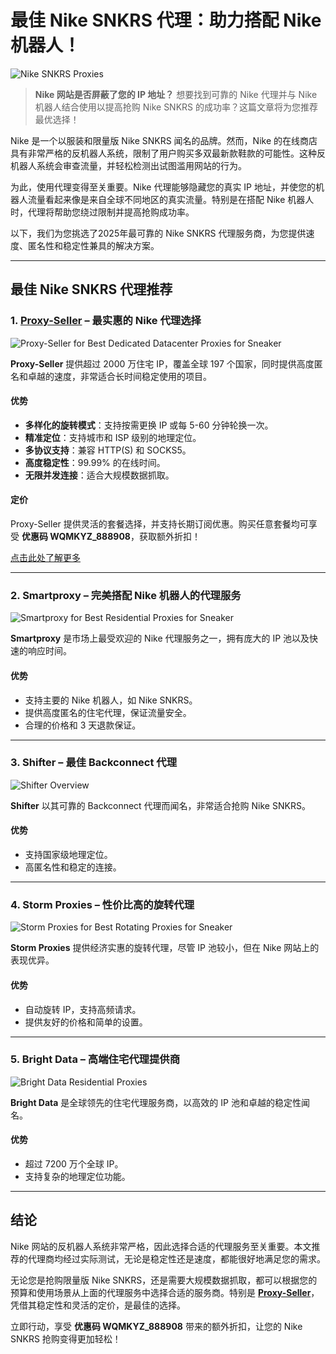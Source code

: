 # 最佳 Nike SNKRS 代理：助力搭配 Nike 机器人！

![Nike SNKRS Proxies](https://proxy-zone.net/wp-content/uploads/2023/09/Nike-SNKRS-Proxies.jpg.webp)

> **Nike 网站是否屏蔽了您的 IP 地址？** 想要找到可靠的 Nike 代理并与 Nike 机器人结合使用以提高抢购 Nike SNKRS 的成功率？这篇文章将为您推荐最优选择！

Nike 是一个以服装和限量版 Nike SNKRS 闻名的品牌。然而，Nike 的在线商店具有非常严格的反机器人系统，限制了用户购买多双最新款鞋款的可能性。这种反机器人系统会审查流量，并轻松检测出试图滥用网站的行为。

为此，使用代理变得至关重要。Nike 代理能够隐藏您的真实 IP 地址，并使您的机器人流量看起来像是来自全球不同地区的真实流量。特别是在搭配 Nike 机器人时，代理将帮助您绕过限制并提高抢购成功率。

以下，我们为您挑选了2025年最可靠的 Nike SNKRS 代理服务商，为您提供速度、匿名性和稳定性兼具的解决方案。

---

## 最佳 Nike SNKRS 代理推荐

### 1. [Proxy-Seller](https://bit.ly/proxy-seller-coupon) – 最实惠的 Nike 代理选择

![Proxy-Seller for Best Dedicated Datacenter Proxies for Sneaker](https://proxy-zone.net/wp-content/uploads/2023/09/Proxy-Seller-for-Best-Dedicated-Datacenter-Proxies-for-Sneaker-1.jpg.webp)

**Proxy-Seller** 提供超过 2000 万住宅 IP，覆盖全球 197 个国家，同时提供高度匿名和卓越的速度，非常适合长时间稳定使用的项目。

#### 优势
- **多样化的旋转模式**：支持按需更换 IP 或每 5-60 分钟轮换一次。
- **精准定位**：支持城市和 ISP 级别的地理定位。
- **多协议支持**：兼容 HTTP(S) 和 SOCKS5。
- **高度稳定性**：99.99% 的在线时间。
- **无限并发连接**：适合大规模数据抓取。

#### 定价
Proxy-Seller 提供灵活的套餐选择，并支持长期订阅优惠。购买任意套餐均可享受 **优惠码 WQMKYZ_888908**，获取额外折扣！

[点击此处了解更多](https://bit.ly/proxy-seller-coupon)

---

### 2. Smartproxy – 完美搭配 Nike 机器人的代理服务

![Smartproxy for Best Residential Proxies for Sneaker](https://proxy-zone.net/wp-content/uploads/2023/09/Smartproxy-for-Best-Residential-Proxies-for-Sneaker-2.jpg.webp)

**Smartproxy** 是市场上最受欢迎的 Nike 代理服务之一，拥有庞大的 IP 池以及快速的响应时间。

#### 优势
- 支持主要的 Nike 机器人，如 Nike SNKRS。
- 提供高度匿名的住宅代理，保证流量安全。
- 合理的价格和 3 天退款保证。

---

### 3. Shifter – 最佳 Backconnect 代理

![Shifter Overview](https://proxy-zone.net/wp-content/uploads/2023/09/Shifter-Overview-2.jpg.webp)

**Shifter** 以其可靠的 Backconnect 代理而闻名，非常适合抢购 Nike SNKRS。

#### 优势
- 支持国家级地理定位。
- 高匿名性和稳定的连接。

---

### 4. Storm Proxies – 性价比高的旋转代理

![Storm Proxies for Best Rotating Proxies for Sneaker](https://proxy-zone.net/wp-content/uploads/2023/09/Storm-Proxies-for-Best-Rotating-Proxies-for-Sneaker-1-2.jpg.webp)

**Storm Proxies** 提供经济实惠的旋转代理，尽管 IP 池较小，但在 Nike 网站上的表现优异。

#### 优势
- 自动旋转 IP，支持高频请求。
- 提供友好的价格和简单的设置。

---

### 5. Bright Data – 高端住宅代理提供商

![Bright Data Residential Proxies](https://proxy-zone.net/wp-content/uploads/2023/09/Bright-Data-Residential-Proxies-1.jpg.webp)

**Bright Data** 是全球领先的住宅代理服务商，以高效的 IP 池和卓越的稳定性闻名。

#### 优势
- 超过 7200 万个全球 IP。
- 支持复杂的地理定位功能。

---

## 结论

Nike 网站的反机器人系统非常严格，因此选择合适的代理服务至关重要。本文推荐的代理商均经过实际测试，无论是稳定性还是速度，都能很好地满足您的需求。

无论您是抢购限量版 Nike SNKRS，还是需要大规模数据抓取，都可以根据您的预算和使用场景从上面的代理服务中选择合适的服务商。特别是 **[Proxy-Seller](https://bit.ly/proxy-seller-coupon)**，凭借其稳定性和灵活的定价，是最佳的选择。

立即行动，享受 **优惠码 WQMKYZ_888908** 带来的额外折扣，让您的 Nike SNKRS 抢购变得更加轻松！
